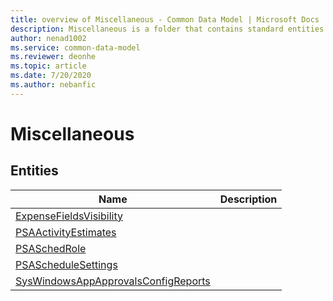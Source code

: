 ```yaml
---
title: overview of Miscellaneous - Common Data Model | Microsoft Docs
description: Miscellaneous is a folder that contains standard entities related to the Common Data Model.
author: nenad1002
ms.service: common-data-model
ms.reviewer: deonhe
ms.topic: article
ms.date: 7/20/2020
ms.author: nebanfic
---
```


# Miscellaneous


## Entities

|Name|Description|
|---|---|
|[ExpenseFieldsVisibility](ExpenseFieldsVisibility.md)||
|[PSAActivityEstimates](PSAActivityEstimates.md)||
|[PSASchedRole](PSASchedRole.md)||
|[PSAScheduleSettings](PSAScheduleSettings.md)||
|[SysWindowsAppApprovalsConfigReports](SysWindowsAppApprovalsConfigReports.md)||
